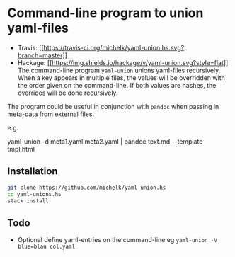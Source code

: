 # Command-line program to union yaml-files

- Travis: [[https://travis-ci.org/michelk/yaml-union.hs.svg?branch=master]]
- Hackage: [[https://img.shields.io/hackage/v/yaml-union.svg?style=flat]]
The command-line program `yaml-union` unions yaml-files recursively.
When a key appears in multiple files, the values will be overridden with the
order given on the command-line. If both values are hashes, the overrides will
be done recursively.

The program could be useful in conjunction with `pandoc` when passing in
meta-data from external files.

e.g.

   yaml-union -d meta1.yaml meta2.yaml | pandoc text.md --template tmpl.html

## Installation

```bash
git clone https://github.com/michelk/yaml-union.hs
cd yaml-unions.hs
stack install
```

## Todo
- Optional define yaml-entries on the command-line eg `yaml-union -V blue=blau col.yaml`
